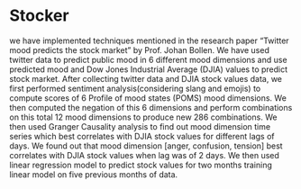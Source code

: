 # Stocker
we have implemented techniques mentioned in the research paper “Twitter mood predicts the stock market” by Prof. Johan Bollen. We have used twitter data to predict public mood in 6 different mood dimensions and use predicted mood and Dow Jones Industrial Average (DJIA) values to predict stock market. 
After collecting twitter data and DJIA stock values data, we first performed sentiment analysis(considering slang and emojis) to compute scores of 6 Profile of mood states (POMS) mood dimensions. We then computed the negation of this 6 dimensions and perform combinations on this total 12 mood dimensions to produce new 286 combinations. 
We then used Granger Causality analysis to find out mood dimension time series which best correlates with DJIA stock values for different lags of days. We found out that mood dimension [anger, confusion, tension] best correlates with DJIA stock values when lag was of 2 days.
We then used linear regression model to predict stock values for two months training linear model on five previous months of data.
